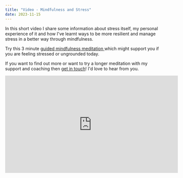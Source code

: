 ```yaml
---
title: "Video - Mindfulness and Stress"
date: 2023-11-15
---
```

In this short video I share some information about stress itself, my personal experience of it and how I've learnt ways to be more resilient and manage stress in a better way through mindfulness.

  
Try this 3 minute [guided mindfulness meditation ](/blogs/feet-on-floor-body-on-chair)which might support you if you are feeling stressed or ungrounded today. 

If you want to find out more or want to try a longer meditation with my support and coaching then [get in touch](/contact)! I'd love to hear from you.

<iframe width="560" height="315" src="https://www.youtube.com/embed/0dELa320Avk?si=6Mh5AytZP4VIpkQx" title="YouTube video player" frameborder="0" allow="accelerometer; autoplay; clipboard-write; encrypted-media; gyroscope; picture-in-picture; web-share" referrerpolicy="strict-origin-when-cross-origin" allowfullscreen></iframe>